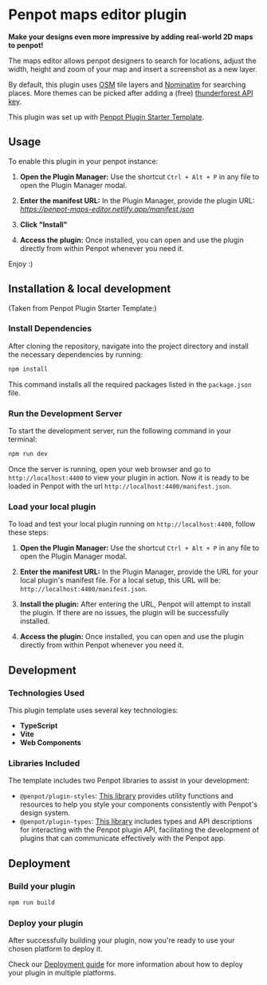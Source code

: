 # Penpot maps editor plugin

**Make your designs even more impressive by adding real-world 2D maps to penpot!** 

The maps editor allows penpot designers to search for locations, adjust the width, height and zoom of your map and insert a screenshot as a new layer.

By default, this plugin uses [OSM](https://www.openstreetmap.org/) tile layers and [Nominatim](https://nominatim.openstreetmap.org/ui/search.html) for searching places. More themes can be picked after adding a (free) [thunderforest API key](https://www.thunderforest.com/).

This plugin was set up with [Penpot Plugin Starter Template](https://github.com/penpot/penpot-plugin-starter-template).

## Usage

To enable this plugin in your penpot instance:

1. **Open the Plugin Manager:** Use the shortcut `Ctrl + Alt + P` in any file to open the Plugin Manager modal.

2. **Enter the manifest URL:** In the Plugin Manager, provide the plugin URL: *https://penpot-maps-editor.netlify.app/manifest.json*

3. **Click "Install"**

4. **Access the plugin:** Once installed, you can open and use the plugin directly from within Penpot whenever you need it.

Enjoy :)


## Installation & local development

(Taken from Penpot Plugin Starter Template:)

### Install Dependencies

After cloning the repository, navigate into the project directory and install the necessary dependencies by running:

```bash
npm install
```

This command installs all the required packages listed in the `package.json` file.

### Run the Development Server

To start the development server, run the following command in your terminal:

```bash
npm run dev
```

Once the server is running, open your web browser and go to `http://localhost:4400` to view your plugin in action. Now it is ready to be loaded in Penpot with the url `http://localhost:4400/manifest.json`.

### Load your local plugin

To load and test your local plugin running on `http://localhost:4400`, follow these steps:

1. **Open the Plugin Manager:** Use the shortcut `Ctrl + Alt + P` in any file to open the Plugin Manager modal.

2. **Enter the manifest URL:** In the Plugin Manager, provide the URL for your local plugin's manifest file. For a local setup, this URL will be: `http://localhost:4400/manifest.json`.

3. **Install the plugin:** After entering the URL, Penpot will attempt to install the plugin. If there are no issues, the plugin will be successfully installed.

4. **Access the plugin:** Once installed, you can open and use the plugin directly from within Penpot whenever you need it.

## Development

### Technologies Used

This plugin template uses several key technologies:

- **TypeScript**
- **Vite**
- **Web Components**

### Libraries Included

The template includes two Penpot libraries to assist in your development:

- `@penpot/plugin-styles`: <a href="https://www.npmjs.com/package/@penpot/plugin-styles" target="_blank">This library</a> provides utility functions and resources to help you style your components consistently with Penpot's design system.
- `@penpot/plugin-types`: <a href="https://www.npmjs.com/package/@penpot/plugin-types" target="_blank">This library</a> includes types and API descriptions for interacting with the Penpot plugin API, facilitating the development of plugins that can communicate effectively with the Penpot app.

## Deployment

### Build your plugin

```bash
npm run build
```

### Deploy your plugin

After successfully building your plugin, now you're ready to use your chosen platform to deploy it.

Check our <a href="https://help.penpot.app/plugins/deployment/" target="_blank">Deployment guide</a> for more information about how to deploy your plugin in multiple platforms.
